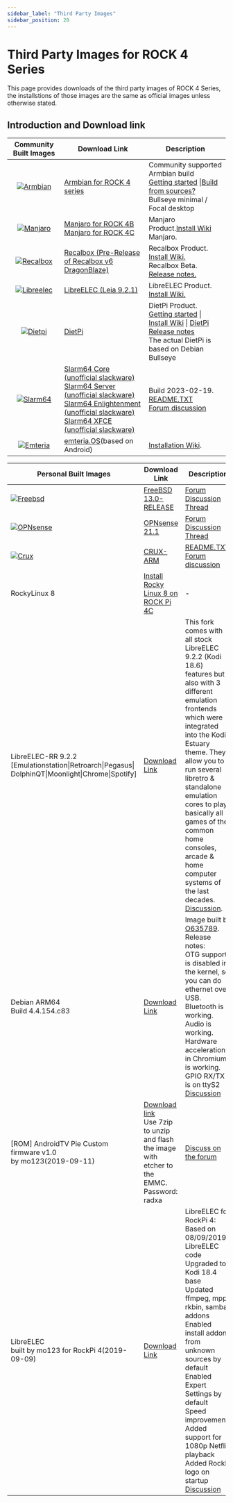 ```yaml
---
sidebar_label: "Third Party Images"
sidebar_position: 20
---
```


# Third Party Images for ROCK 4 Series

This page provides downloads of the third party images of ROCK 4 Series,
the installstions of those images are the same as official images unless otherwise stated.

## Introduction and Download link

|                                              Community Built Images                                              | Download Link                                                                                                                                                                                                                                                                                                                                                                                                                                                                                                                                                                                                                                                                             | Description                                                                                                                                                                                                                    |
| :--------------------------------------------------------------------------------------------------------------: | ----------------------------------------------------------------------------------------------------------------------------------------------------------------------------------------------------------------------------------------------------------------------------------------------------------------------------------------------------------------------------------------------------------------------------------------------------------------------------------------------------------------------------------------------------------------------------------------------------------------------------------------------------------------------------------------- | ------------------------------------------------------------------------------------------------------------------------------------------------------------------------------------------------------------------------------ |
|            [![Armbian](/img/third-party-images-pic/Armbian.webp)](https://www.armbian.com/rock-pi-4/)            | [Armbian for ROCK 4 series](https://www.armbian.com/rock-pi-4/)                                                                                                                                                                                                                                                                                                                                                                                                                                                                                                                                                                                                                           | Community supported Armbian build<br/>[Getting started](https://docs.armbian.com/User-Guide_Getting-Started/) \|[Build from sources?](https://github.com/armbian/build)<br/>Bullseye minimal / Focal desktop                   |
|                 [![Manjaro](/img/third-party-images-pic/Manjaro-Logo.webp)](https://manjaro.org)                 | [Manjaro for ROCK 4B](https://github.com/manjaro-arm/rockpi4b-images/releases)<br/>[Manjaro for ROCK 4C](https://github.com/manjaro-arm/rockpi4c-images/releases)                                                                                                                                                                                                                                                                                                                                                                                                                                                                                                                         | Manjaro Product.[Install Wiki](https://manjaro.org/)<br/>Manjaro.                                                                                                                                                              |
| [![Recalbox](/img/third-party-images-pic/Recalbox-logo.webp)](https://github.com/mrfixit2001/recalbox-rockchip)  | [Recalbox (Pre-Release of Recalbox v6 DragonBlaze)](https://github.com/mrfixit2001/recalbox-rockchip/releases/download/200607/recalbox-rockpi4-mrfixit-200607.img.xz)                                                                                                                                                                                                                                                                                                                                                                                                                                                                                                                     | Recalbox Product.<br/>[Install Wiki.](https://www.recalbox.com/diyrecalbox/)<br/>Recalbox Beta. [Release notes.](https://github.com/mrfixit2001/recalbox-rockchip/releases)                                                    |
|    [![Libreelec](/img/third-party-images-pic/Libreelec-logo.webp)](https://libreelec.tv/downloads/rockchip/)     | [LibreELEC (Leia 9.2.1)](http://releases.libreelec.tv/LibreELEC-RK3399.arm-9.2.1-rock-pi-4.img.gz)                                                                                                                                                                                                                                                                                                                                                                                                                                                                                                                                                                                        | LibreELEC Product. [Install Wiki.](https://libreelec.wiki/)                                                                                                                                                                    |
|                  [![Dietpi](/img/third-party-images-pic/dietpi-logo.webp)](https://dietpi.com)                   | [DietPi](https://dietpi.com/downloads/images/DietPi_ROCKPi4-ARMv8-Bullseye.7z)                                                                                                                                                                                                                                                                                                                                                                                                                                                                                                                                                                                                            | DietPi Product. [Getting started](https://dietpi.com/docs/) \| [Install Wiki](https://dietpi.com/docs/install/) \| [DietPi Release notes](https://dietpi.com/docs/releases/)<br/>The actual DietPi is based on Debian Bullseye |
|                [![Slarm64](/img/third-party-images-pic/Slarm64-logo.webp)](http://dl.slarm64.org)                | [Slarm64 Core (unofficial slackware)](https://dl.slarm64.org/slackware/images/rock_pi_4/slarm64-current-aarch64-core-rock_pi_4-6.1.12-build-20230219.img.zst)<br/>[Slarm64 Server (unofficial slackware)](https://dl.slarm64.org/slackware/images/rock_pi_4/slarm64-current-aarch64-server-rock_pi_4-6.1.12-build-20230219.img.zst)<br/>[Slarm64 Enlightenment (unofficial slackware)](https://dl.slarm64.org/slackware/images/rock_pi_4/slarm64-current-aarch64-enlightenment-rock_pi_4-5.14.6-build-20210919.img.zst)<br/>[Slarm64 XFCE (unofficial slackware)](https://dl.slarm64.org/slackware/images/rock_pi_4/slarm64-current-aarch64-xfce-rock_pi_4-6.1.12-build-20230219.img.zst) | Build 2023-02-19.<br/>[README.TXT](http://dl.slarm64.org/slackware/images/rock_pi_4/README.TXT)<br/>[Forum discussion](https://forum.radxa.com/t/slarm64-aarch64-unofficial-slackware/419/4)                                   |
| [![Emteria](/img/third-party-images-pic/Emteria-logo.webp)](https://emteria.com/kb/install-emteria-os-rockpi-4b) | [emteria.OS](https://emteria.com/blog/rockpi-4b)(based on Android)                                                                                                                                                                                                                                                                                                                                                                                                                                                                                                                                                                                                                        | [Installation Wiki](https://emteria.com/kb/install-emteria-os-rockpi-4b).                                                                                                                                                      |

| Personal Built Images                                                                                                                                                 | Download Link                                                                                                                                                 | Description                                                                                                                                                                                                                                                                                                                                                                                                                                                                                                                 |
| --------------------------------------------------------------------------------------------------------------------------------------------------------------------- | ------------------------------------------------------------------------------------------------------------------------------------------------------------- | --------------------------------------------------------------------------------------------------------------------------------------------------------------------------------------------------------------------------------------------------------------------------------------------------------------------------------------------------------------------------------------------------------------------------------------------------------------------------------------------------------------------------- |
| [![Freebsd](/img/third-party-images-pic/Freebsd-Logo.webp)](https://www.freebsd.org/platforms/arm.html)                                                               | [FreeBSD 13.0-RELEASE](https://personalbsd.org/?page_id=2)                                                                                                    | [Forum Discussion Thread](https://forum.radxa.com/t/freebsd-13-current-on-rock-pi4/2071/4)                                                                                                                                                                                                                                                                                                                                                                                                                                  |
| [![OPNsense](/img/third-party-images-pic/OPNsense-Logo.webp)](https://opnsense.org/)                                                                                  | [OPNsense 21.1](https://personalbsd.org/?page_id=2)                                                                                                           | [Forum Discussion Thread](https://forum.radxa.com/t/opnsense-for-rock-pi-e-rock-pi-4/4104)                                                                                                                                                                                                                                                                                                                                                                                                                                  |
| [![Crux](/img/third-party-images-pic/Crux-logo.webp)](http://dl.slarm64.org/crux/images/rock_pi_4/crux-arm-3.6-aarch64-core-rock_pi_4-5.15.11-build-20211225.img.zst) | [CRUX-ARM](http://dl.slarm64.org/crux/images/rock_pi_4/crux-arm-3.6-aarch64-core-rock_pi_4-5.15.11-build-20211225.img.zst)                                    | [README.TXT](http://dl.slarm64.org/slackware/images/rock_pi_4/README.TXT).<br/>[Forum discussion](https://forum.radxa.com/t/rock-pi-4-crux-arm-aarch64/6614/)                                                                                                                                                                                                                                                                                                                                                               |
| RockyLinux 8                                                                                                                                                          | [Install Rocky Linux 8 on ROCK Pi 4C](http://www.fieldday.io/installing-rockylinux8-on-rockpi4c/)                                                             | -                                                                                                                                                                                                                                                                                                                                                                                                                                                                                                                           |
| LibreELEC-RR 9.2.2<br/>[Emulationstation\|Retroarch\|Pegasus\|<br/>DolphinQT\|Moonlight\|Chrome\|Spotify]                                                             | [Download Link](https://mega.nz/file/bkIyRIJD#ftqGZHrBZ_XDKa2Qqr7FhM_2DtGGWnIv893X3hPe8Ho)                                                                    | This fork comes with all stock LibreELEC 9.2.2 (Kodi 18.6) features but also with 3 different emulation frontends which were integrated into the Kodi Estuary theme. They allow you to run several libretro & standalone emulation cores to play basically all games of the common home consoles, arcade & home computer systems of the last decades.<br/>[Discussion](https://forum.libreelec.tv/thread/12662-libreelec-rr-9-x-emulationstation-retroarch-pegasus-dolphinqt-moonlight-chrome-s/?postID=139592#post139592). |
| Debian ARM64<br/>Build 4.4.154.c83                                                                                                                                    | [Download Link](https://github.com/SX-GitHub/Debian-ARM64-RockPi4/releases/tag/4.4.154.c83)                                                                   | Image built by [O635789](https://forum.radxa.com/u/o635789/summary).<br/>Release notes:<br/>OTG support is disabled in the kernel, so you can do ethernet over USB.<br/>Bluetooth is working.<br/>Audio is working.<br/>Hardware acceleration in Chromium is working.<br/>GPIO RX/TX is on ttyS2<br/>[Discussion](https://forum.radxa.com/t/new-custom-debian-arm64-build-4-4-154-c83-is-finally-here/881)                                                                                                                  |
| [ROM] AndroidTV Pie Custom firmware v1.0<br/>by mo123(2019-09-11)                                                                                                     | [Download link](https://mega.nz/#!RdV3HICS!ibg27aRCu...ZiBtbB4mmkIeGY)<br/>Use 7zip to unzip and flash the image with etcher to the EMMC.<br/>Password: radxa | [Discuss on the forum](https://forum.radxa.com/t/rom-androidtv-pie-custom-firmware-by-mo123/1873)                                                                                                                                                                                                                                                                                                                                                                                                                           |
| LibreELEC<br/>built by mo123 for RockPi 4(2019-09-09)                                                                                                                 | [Download Link](https://mega.nz/#!MBMmkYLD!Xvl7XtTJPRJwVCwNQj-LCx08Q710zkh4K6e-o4bvI8Q)                                                                       | LibreELEC for RockPi 4: <br/>Based on 08/09/2019 LibreELEC code<br/>Upgraded to Kodi 18.4 base<br/>Updated ffmpeg, mpp, rkbin, samba, addons<br/>Enabled install addons from unknown sources by default<br/>Enabled Expert Settings by default<br/>Speed improvements<br/>Added support for 1080p Netflix playback<br/>Added RockPi logo on startup<br/>[Discussion](https://forum.radxa.com/t/libreelec-rockpi-4/1869)                                                                                                     |
